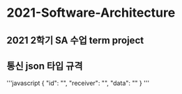 # 2021-Software-Architecture
## 2021 2학기 SA 수업 term project


## 통신 json 타입 규격
'''javascript
{
  "id": "",
  "receiver": "",
  "data": ""
}
'''
